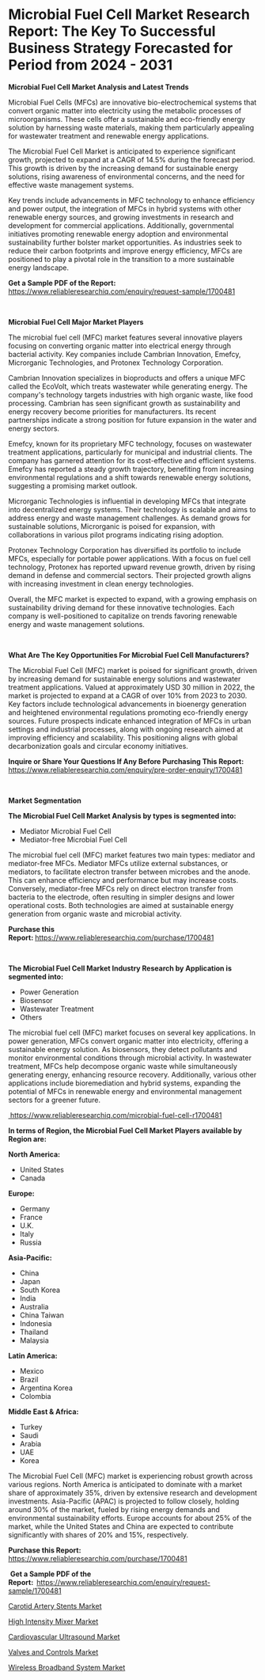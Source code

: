 <p><h1>Microbial Fuel Cell Market Research Report: The Key To Successful Business Strategy Forecasted for Period from 2024 - 2031</h1></p><p><strong>Microbial Fuel Cell Market Analysis and Latest Trends</strong></p>
<p><p>Microbial Fuel Cells (MFCs) are innovative bio-electrochemical systems that convert organic matter into electricity using the metabolic processes of microorganisms. These cells offer a sustainable and eco-friendly energy solution by harnessing waste materials, making them particularly appealing for wastewater treatment and renewable energy applications. </p><p>The Microbial Fuel Cell Market is anticipated to experience significant growth, projected to expand at a CAGR of 14.5% during the forecast period. This growth is driven by the increasing demand for sustainable energy solutions, rising awareness of environmental concerns, and the need for effective waste management systems. </p><p>Key trends include advancements in MFC technology to enhance efficiency and power output, the integration of MFCs in hybrid systems with other renewable energy sources, and growing investments in research and development for commercial applications. Additionally, governmental initiatives promoting renewable energy adoption and environmental sustainability further bolster market opportunities. As industries seek to reduce their carbon footprints and improve energy efficiency, MFCs are positioned to play a pivotal role in the transition to a more sustainable energy landscape.</p></p>
<p><strong>Get a Sample PDF of the Report:&nbsp;</strong> <a href="https://www.reliableresearchiq.com/enquiry/request-sample/1700481?utm_campaign=100&utm_medium=2&utm_source=Github&utm_content=ia&utm_term=21102024&utm_id=microbial-fuel-cell">https://www.reliableresearchiq.com/enquiry/request-sample/1700481</a></p>
<p>&nbsp;</p>
<p><strong>Microbial Fuel Cell Major Market Players</strong></p>
<p><p>The microbial fuel cell (MFC) market features several innovative players focusing on converting organic matter into electrical energy through bacterial activity. Key companies include Cambrian Innovation, Emefcy, Microrganic Technologies, and Protonex Technology Corporation.</p><p>Cambrian Innovation specializes in bioproducts and offers a unique MFC called the EcoVolt, which treats wastewater while generating energy. The company's technology targets industries with high organic waste, like food processing. Cambrian has seen significant growth as sustainability and energy recovery become priorities for manufacturers. Its recent partnerships indicate a strong position for future expansion in the water and energy sectors.</p><p>Emefcy, known for its proprietary MFC technology, focuses on wastewater treatment applications, particularly for municipal and industrial clients. The company has garnered attention for its cost-effective and efficient systems. Emefcy has reported a steady growth trajectory, benefiting from increasing environmental regulations and a shift towards renewable energy solutions, suggesting a promising market outlook.</p><p>Microrganic Technologies is influential in developing MFCs that integrate into decentralized energy systems. Their technology is scalable and aims to address energy and waste management challenges. As demand grows for sustainable solutions, Microrganic is poised for expansion, with collaborations in various pilot programs indicating rising adoption.</p><p>Protonex Technology Corporation has diversified its portfolio to include MFCs, especially for portable power applications. With a focus on fuel cell technology, Protonex has reported upward revenue growth, driven by rising demand in defense and commercial sectors. Their projected growth aligns with increasing investment in clean energy technologies.</p><p>Overall, the MFC market is expected to expand, with a growing emphasis on sustainability driving demand for these innovative technologies. Each company is well-positioned to capitalize on trends favoring renewable energy and waste management solutions.</p></p>
<p>&nbsp;</p>
<p><strong>What Are The Key Opportunities For Microbial Fuel Cell Manufacturers?</strong></p>
<p><p>The Microbial Fuel Cell (MFC) market is poised for significant growth, driven by increasing demand for sustainable energy solutions and wastewater treatment applications. Valued at approximately USD 30 million in 2022, the market is projected to expand at a CAGR of over 10% from 2023 to 2030. Key factors include technological advancements in bioenergy generation and heightened environmental regulations promoting eco-friendly energy sources. Future prospects indicate enhanced integration of MFCs in urban settings and industrial processes, along with ongoing research aimed at improving efficiency and scalability. This positioning aligns with global decarbonization goals and circular economy initiatives.</p></p>
<p><strong>Inquire or Share Your Questions If Any Before Purchasing This Report:</strong> <a href="https://www.reliableresearchiq.com/enquiry/pre-order-enquiry/1700481?utm_campaign=100&utm_medium=2&utm_source=Github&utm_content=ia&utm_term=21102024&utm_id=microbial-fuel-cell">https://www.reliableresearchiq.com/enquiry/pre-order-enquiry/1700481</a></p>
<p>&nbsp;</p>
<p><strong>Market Segmentation</strong></p>
<p><strong>The Microbial Fuel Cell Market Analysis by types is segmented into:</strong></p>
<p><ul><li>Mediator Microbial Fuel Cell</li><li>Mediator-free Microbial Fuel Cell</li></ul></p>
<p><p>The microbial fuel cell (MFC) market features two main types: mediator and mediator-free MFCs. Mediator MFCs utilize external substances, or mediators, to facilitate electron transfer between microbes and the anode. This can enhance efficiency and performance but may increase costs. Conversely, mediator-free MFCs rely on direct electron transfer from bacteria to the electrode, often resulting in simpler designs and lower operational costs. Both technologies are aimed at sustainable energy generation from organic waste and microbial activity.</p></p>
<p><strong>Purchase this Report:&nbsp;</strong><a href="https://www.reliableresearchiq.com/purchase/1700481?utm_campaign=100&utm_medium=2&utm_source=Github&utm_content=ia&utm_term=21102024&utm_id=microbial-fuel-cell">https://www.reliableresearchiq.com/purchase/1700481</a></p>
<p>&nbsp;</p>
<p><strong>The Microbial Fuel Cell Market Industry Research by Application is segmented into:</strong></p>
<p><ul><li>Power Generation</li><li>Biosensor</li><li>Wastewater Treatment</li><li>Others</li></ul></p>
<p><p>The microbial fuel cell (MFC) market focuses on several key applications. In power generation, MFCs convert organic matter into electricity, offering a sustainable energy solution. As biosensors, they detect pollutants and monitor environmental conditions through microbial activity. In wastewater treatment, MFCs help decompose organic waste while simultaneously generating energy, enhancing resource recovery. Additionally, various other applications include bioremediation and hybrid systems, expanding the potential of MFCs in renewable energy and environmental management sectors for a greener future.</p></p>
<p><a href="https://www.reliableresearchiq.com/microbial-fuel-cell-r1700481?utm_campaign=100&utm_medium=2&utm_source=Github&utm_content=ia&utm_term=21102024&utm_id=microbial-fuel-cell">&nbsp;https://www.reliableresearchiq.com/microbial-fuel-cell-r1700481</a></p>
<p><strong>In terms of Region, the Microbial Fuel Cell Market Players available by Region are:</strong></p>
<p>
    <p> <strong> North America: </strong>
        <ul>
            <li>United States</li>
            <li>Canada</li>
        </ul>
        </p> 
    <p> <strong> Europe: </strong>
        <ul>
            <li>Germany</li>
            <li>France</li>
            <li>U.K.</li>
            <li>Italy</li>
            <li>Russia</li>
        </ul>
        </p> 
    <p> <strong> Asia-Pacific: </strong>
        <ul>
            <li>China</li>
            <li>Japan</li>
            <li>South Korea</li>
            <li>India</li>
            <li>Australia</li>
            <li>China Taiwan</li>
            <li>Indonesia</li>
            <li>Thailand</li>
            <li>Malaysia</li>
        </ul>
        </p> 
    <p> <strong> Latin America: </strong>
        <ul>
            <li>Mexico</li>
            <li>Brazil</li>
            <li>Argentina Korea</li>
            <li>Colombia</li>
        </ul>
        </p> 
    <p> <strong> Middle East & Africa: </strong>
        <ul>
            <li>Turkey</li>
            <li>Saudi</li>
            <li>Arabia</li>
            <li>UAE</li>
            <li>Korea</li>
        </ul>
    </p>
    </p>
<p><p>The Microbial Fuel Cell (MFC) market is experiencing robust growth across various regions. North America is anticipated to dominate with a market share of approximately 35%, driven by extensive research and development investments. Asia-Pacific (APAC) is projected to follow closely, holding around 30% of the market, fueled by rising energy demands and environmental sustainability efforts. Europe accounts for about 25% of the market, while the United States and China are expected to contribute significantly with shares of 20% and 15%, respectively.</p></p>
<p><strong>Purchase this Report: </strong><a href="https://www.reliableresearchiq.com/purchase/1700481?utm_campaign=100&utm_medium=2&utm_source=Github&utm_content=ia&utm_term=21102024&utm_id=microbial-fuel-cell">https://www.reliableresearchiq.com/purchase/1700481</a></p>
<p>&nbsp;<strong>Get a Sample PDF of the Report:&nbsp;&nbsp;</strong><a href="https://www.reliableresearchiq.com/enquiry/request-sample/1700481?utm_campaign=100&utm_medium=2&utm_source=Github&utm_content=ia&utm_term=21102024&utm_id=microbial-fuel-cell">https://www.reliableresearchiq.com/enquiry/request-sample/1700481</a></p>
<p><strong></strong></p>
<p><p><a href="https://www.linkedin.com/pulse/global-carotid-artery-stents-68-cagr-forecast-2024-2031-dh6ke?utm_campaign=100&utm_medium=2&utm_source=Github&utm_content=ia&utm_term=21102024&utm_id=microbial-fuel-cell">Carotid Artery Stents Market</a></p><p><a href="https://issuu.com/reportprime-2/docs/high-intensity-mixer-market-size-20_6f95e84dd4e5c6?utm_campaign=100&utm_medium=2&utm_source=Github&utm_content=ia&utm_term=21102024&utm_id=microbial-fuel-cell">High Intensity Mixer Market</a></p><p><a href="https://www.linkedin.com/pulse/global-cardiovascular-ultrasound-market-focus-product-zqkne?utm_campaign=100&utm_medium=2&utm_source=Github&utm_content=ia&utm_term=21102024&utm_id=microbial-fuel-cell">Cardiovascular Ultrasound Market</a></p><p><a href="https://github.com/nifongekclosebn1/Market-Research-Report-List-1/blob/main/valves-and-controls-market.md?utm_campaign=100&utm_medium=2&utm_source=Github&utm_content=ia&utm_term=21102024&utm_id=microbial-fuel-cell">Valves and Controls Market</a></p><p><a href="https://github.com/jerridoxdemase/Market-Research-Report-List-1/blob/main/wireless-broadband-system-market.md?utm_campaign=100&utm_medium=2&utm_source=Github&utm_content=ia&utm_term=21102024&utm_id=microbial-fuel-cell">Wireless Broadband System Market</a></p></p>